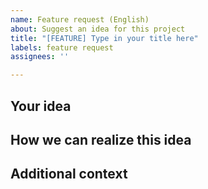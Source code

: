 ```yaml
---
name: Feature request (English)
about: Suggest an idea for this project
title: "[FEATURE] Type in your title here"
labels: feature request
assignees: ''

---
```


<!--



MAKE SURE YOU HAVE READ THIS BEFORE YOU SUBMIT AN ISSUE
MAKE SURE YOU HAVE READ THIS BEFORE YOU SUBMIT AN ISSUE
MAKE SURE YOU HAVE READ THIS BEFORE YOU SUBMIT AN ISSUE



EVERY ISSUE THAT DOES NOT MEET THE REQUIREMENTS BELOW WILL BE DIRECTLY CLOSED OR DELETED. NO SUPPORT WILL BE OFFERED
EVERY ISSUE THAT DOES NOT MEET THE REQUIREMENTS BELOW WILL BE DIRECTLY CLOSED OR DELETED. NO SUPPORT WILL BE OFFERED
EVERY ISSUE THAT DOES NOT MEET THE REQUIREMENTS BELOW WILL BE DIRECTLY CLOSED OR DELETED. NO SUPPORT WILL BE OFFERED



1. Look up issues submitted by others, including open and closed ones, and make sure your issue is not a duplicate;
2. Make sure you have refered to our solution in https://brandonw3612.github.io/LyricEase/faq.html and your issue is not related to the existing solution in this block.



-->

## Your idea
<!--Describe your idea for our project. Also tell us if your idea is related to a existing problem. But if you're about to submit a bug, you can create a BUG REPORT instead of this template-->

## How we can realize this idea
<!--A clear and concise description of what you want to happen. If this is a feature already existing in another app you may also post it here. Attaching a screenshot (if existing) or a sketch (if not) is recommended.-->

## Additional context
<!--Add any other context about the feature request here.-->
